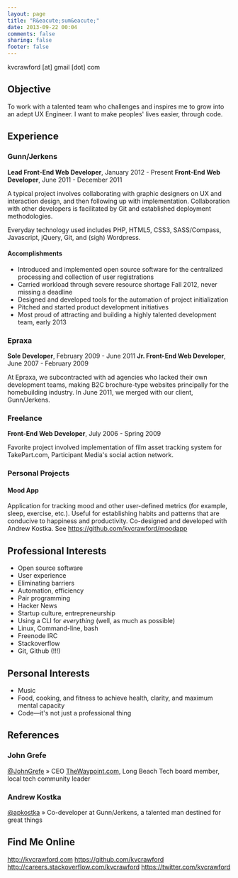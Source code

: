 ```yaml
---
layout: page
title: "R&eacute;sum&eacute;"
date: 2013-09-22 00:04
comments: false
sharing: false
footer: false
---
```


kvcrawford [at] gmail [dot] com

## Objective
To work with a talented team who challenges and inspires me to grow into an adept UX Engineer. I want to make peoples' lives easier, through code.


## Experience

### Gunn/Jerkens
__Lead Front-End Web Developer__, January 2012 - Present
__Front-End Web Developer__, June 2011 - December 2011

A typical project involves collaborating with graphic designers on UX and interaction design, and then following up with implementation. Collaboration with other developers is facilitated by Git and established deployment methodologies.

Everyday technology used includes PHP, HTML5, CSS3, SASS/Compass, Javascript, jQuery, Git, and (sigh) Wordpress.

#### Accomplishments
* Introduced and implemented open source software for the centralized processing and collection of user registrations
* Carried workload through severe resource shortage Fall 2012, never missing a deadline
* Designed and developed tools for the automation of project initialization
* Pitched and started product development initiatives
* Most proud of attracting and building a highly talented development team, early 2013

### Epraxa
__Sole Developer__, February 2009 - June 2011
__Jr. Front-End Web Developer__, June 2007 - February 2009

At Epraxa, we subcontracted with ad agencies who lacked their own development teams, making B2C brochure-type websites principally for the homebuilding industry. In June 2011, we merged with our client, Gunn/Jerkens.

### Freelance
__Front-End Web Developer__, July 2006 - Spring 2009

Favorite project involved implementation of film asset tracking system for TakePart.com, Participant Media's social action network.


### Personal Projects

#### Mood App
Application for tracking mood and other user-defined metrics (for example, sleep, exercise, etc.). Useful for establishing habits and patterns that are conducive to happiness and productivity. Co-designed and developed with Andrew Kostka. See https://github.com/kvcrawford/moodapp


## Professional Interests

* Open source software
* User experience
* Eliminating barriers
* Automation, efficiency
* Pair programming
* Hacker News
* Startup culture, entrepreneurship
* Using a CLI for _everything_ (well, as much as possible)
* Linux, Command-line, bash
* Freenode IRC
* Stackoverflow
* Git, Github (!!!)


## Personal Interests
* Music
* Food, cooking, and fitness to achieve health, clarity, and maximum mental capacity
* Code—it's not just a professional thing


## References

### John Grefe
[@JohnGrefe](https://twitter.com/JohnGrefe) &raquo; CEO [TheWaypoint.com](http://www.thewaypoint.com), Long Beach Tech board member, local tech community leader

### Andrew Kostka
[@apkostka](https://github.com/apkostka) &raquo; Co-developer at Gunn/Jerkens, a talented man destined for great things


## Find Me Online
http://kvcrawford.com
https://github.com/kvcrawford
http://careers.stackoverflow.com/kvcrawford
https://twitter.com/kvcrawford
